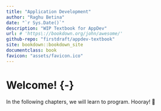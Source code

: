 ```yaml
---
title: "Application Development"
author: "Raghu Betina"
date: "`r Sys.Date()`"
description: "WIP Textbook for AppDev"
url: # 'https\://bookdown.org/john/awesome/'
github-repo: "firstdraft/appdev-textbook"
site: bookdown::bookdown_site 
documentclass: book
favicon: "assets/favicon.ico"
---
```


# Welcome! {-}

In the following chapters, we will learn to program. Hooray! 🎉
